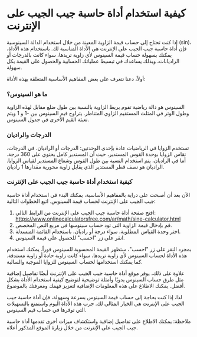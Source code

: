 كيفية استخدام أداة حاسبة جيب الجيب على الإنترنت
===============================================

إذا كنت تحتاج إلى حساب قيمة الزاوية المعينة من خلال استخدام الدالة السينوسية (sin)، فإن أداة حاسبة جيب الجيب على الإنترنت هي الأداة المناسبة لك. باستخدام هذه الأداة، يمكنك بسهولة حساب قيمة السينوس لأي زاوية تريدها، سواء كانت بالدرجات أو الراديانات، وبذلك يساعدك في تبسيط عملياتك الحسابية والحصول على القيمة بكل سهولة.

أولاً، دعنا نتعرف على بعض المفاهيم الأساسية المتعلقة بهذه الأداة:

### ما هو السينوس؟

السينوس هو دالة رياضية تقوم بربط الزاوية بالنسبة بين طول ضلع مقابل لهذه الزاوية وطول الوتر في المثلث المستقيم الزاوي المتناظر. يتراوح قيم السينوس بين -1 و 1 ويتم تعبئة القيم الأخرى في جدول السينوس.

### الدرجات والراديان

تستخدم الزوايا في الرياضيات عادة بإحدى الوحدتين: الدرجات أو الراديان. في الدرجات، تقاس الزوايا بوحدة القوس المستدير، حيث أن المستدير كامل يحتوي على 360 درجة. أما في الراديان، يتم استخدام النسبة بين طول القوس وشعاع المستدير لقياس الزوايا. الراديان هو نصف قطر المستدير الذي يقابل زاوية محورية مقدارها 1 راديان.

### كيفية استخدام أداة حاسبة جيب الجيب على الإنترنت

الآن بعد أن أصبحت على دراية بالمفاهيم الأساسية، يمكنك البدء في استخدام أداة حاسبة جيب الجيب على الإنترنت لحساب قيمة السينوس. اتبع الخطوات التالية:

1. افتح صفحة أداة حاسبة جيب الجيب على الإنترنت من الرابط التالي: <https://www.onlinecalculatorsfree.com/ar/math/sine-calculator.html>
2. قم بإدخال قيمة الزاوية التي تود حساب سينوسها في مربع النص المخصص.
3. اختر وحدة القياس المطلوبة، سواء درجة أو راديان، باستخدام القائمة المنسدلة.
4. انقر على زر "احسب" للحصول على قيمة السينوس.

بمجرد النقر على زر "احسب"، ستظهر القيمة المحسوبة للسينوس فوراً. يمكنك استخدام هذه الأداة لحساب السينوس لأي زاوية تريدها، سواء كانت زاوية حادة أو زاوية مستدقة. كما يمكنك استخدامها لحساب السينوس للزوايا الموجبة والسالبة.

علاوة على ذلك، يوفر موقع أداة حاسبة جيب الجيب على الإنترنت أيضًا تفاصيل إضافية مثل طرق حساب السينوس يدويًا وأمثلة توضيحية لتوضيح كيفية استخدام الأداة بشكل أفضل. يمكنك الاطلاع على هذه المعلومات الإضافية لتعزيز فهمك ومعرفتك بالموضوع.

لذا، إذا كنت بحاجة إلى حساب قيمة السينوس بسرعة وسهولة، فإن أداة حاسبة جيب الجيب على الإنترنت هي الخيار المثالي لك. جرب هذه الأداة اليوم واستمتع بالتسهيلات التي توفرها في حساب قيم السينوس.

ملاحظة: يمكنك الاطلاع على تفاصيل إضافية واستكشاف ميزات أخرى تقدمها أداة حاسبة جيب الجيب على الإنترنت من خلال زيارة الموقع المذكور أعلاه.